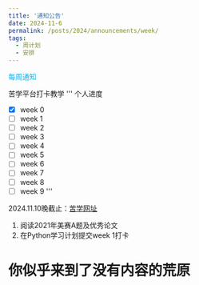 ```yaml
---
title: '通知公告'
date: 2024-11-6
permalink: /posts/2024/announcements/week/
tags:
  - 周计划
  - 安排
---
```


<font color="#00b0f0">每周通知</font>

苦学平台打卡教学
'''
个人进度
- [x] week 0
- [ ] week 1
- [ ] week 2
- [ ] week 3
- [ ] week 4
- [ ] week 5
- [ ] week 6
- [ ] week 7
- [ ] week 8
- [ ] week 9
'''

2024.11.10晚截止：[苦学网址](https://cicfish.github.io//posts/2024/11/blog-post-6/)
1. 阅读2021年美赛A题及优秀论文
2. 在Python学习计划提交week 1打卡

你似乎来到了没有内容的荒原
======
